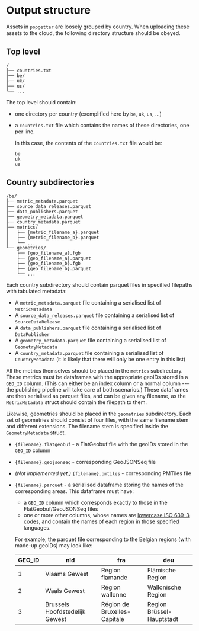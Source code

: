 # Output structure

Assets in `popgetter` are loosely grouped by country. When uploading these
assets to the cloud, the following directory structure should be obeyed.

## Top level

    /
    ├── countries.txt
    ├── be/
    ├── uk/
    ├── us/
    └── ...

The top level should contain:

- one directory per country (exemplified here by `be`, `uk`, `us`, ...)
- a `countries.txt` file which contains the names of these directories, one per
  line.

  In this case, the contents of the `countries.txt` file would be:

      be
      uk
      us

## Country subdirectories

    /be/
    ├── metric_metadata.parquet
    ├── source_data_releases.parquet
    ├── data_publishers.parquet
    ├── geometry_metadata.parquet
    ├── country_metadata.parquet
    ├── metrics/
    │   ├── {metric_filename_a}.parquet
    │   ├── {metric_filename_b}.parquet
    │   └── ...
    └── geometries/
        ├── {geo_filename_a}.fgb
        ├── {geo_filename_a}.parquet
        ├── {geo_filename_b}.fgb
        ├── {geo_filename_b}.parquet
        └── ...

Each country subdirectory should contain parquet files in specified filepaths
with tabulated metadata:

- A `metric_metadata.parquet` file containing a serialised list of
  `MetricMetadata`
- A `source_data_releases.parquet` file containing a serialised list of
  `SourceDataRelease`
- A `data_publishers.parquet` file containing a serialised list of
  `DataPublisher`
- A `geometry_metadata.parquet` file containing a serialised list of
  `GeometryMetadata`
- A `country_metadata.parquet` file containing a serialised list of
  `CountryMetadata` (it is likely that there will only be one entry in this
  list)

All the metrics themselves should be placed in the `metrics` subdirectory. These
metrics must be dataframes with the appropriate geoIDs stored in a `GEO_ID`
column. (This can either be an index column or a normal column --- the
publishing pipeline will take care of both scenarios.) These dataframes are then
serialised as parquet files, and can be given any filename, as the
`MetricMetadata` struct should contain the filepath to them.

Likewise, geometries should be placed in the `geometries` subdirectory. Each set
of geometries should consist of four files, with the same filename stem and
different extensions. The filename stem is specified inside the
`GeometryMetadata` struct.

- `{filename}.flatgeobuf` - a FlatGeobuf file with the geoIDs stored in the
  `GEO_ID` column
- `{filename}.geojsonseq` - corresponding GeoJSONSeq file
- _(Not implemented yet.)_ `{filename}.pmtiles` - corresponding PMTiles file
- `{filename}.parquet` - a serialised dataframe storing the names of the
  corresponding areas. This dataframe must have:

  - a `GEO_ID` column which corresponds exactly to those in the
    FlatGeobuf/GeoJSONSeq files
  - one or more other columns, whose names are
    [lowercase ISO 639-3 codes](https://iso639-3.sil.org/code_tables/639/data),
    and contain the names of each region in those specified languages.

  For example, the parquet file corresponding to the Belgian regions (with
  made-up geoIDs) may look like:

  | GEO_ID | nld                            | fra                          | deu                       |
  | ------ | ------------------------------ | ---------------------------- | ------------------------- |
  | 1      | Vlaams Gewest                  | Région flamande              | Flämische Region          |
  | 2      | Waals Gewest                   | Région wallonne              | Wallonische Region        |
  | 3      | Brussels Hoofdstedelijk Gewest | Région de Bruxelles-Capitale | Region Brüssel-Hauptstadt |
